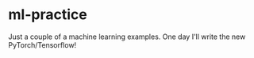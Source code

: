 # ml-practice
Just a couple of a machine learning examples.
One day I'll write the new PyTorch/Tensorflow!
